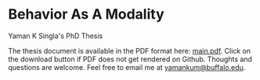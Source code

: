 # Behavior As A Modality
Yaman K Singla's PhD Thesis

The thesis document is available in the PDF format here: [main.pdf](/main.pdf). Click on the download button if PDF does not get rendered on Github.
Thoughts and questions are welcome. Feel free to email me at [yamankum@buffalo.edu](mailto:yamankum@buffalo.edu).
